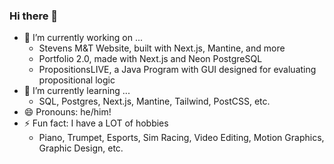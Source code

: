 ### Hi there 👋

- 🔭 I’m currently working on ...
  - Stevens M&T Website, built with Next.js, Mantine, and more
  - Portfolio 2.0, made with Next.js and Neon PostgreSQL
  - PropositionsLIVE, a Java Program with GUI designed for evaluating propositional logic
- 🌱 I’m currently learning ...
  - SQL, Postgres, Next.js, Mantine, Tailwind, PostCSS, etc.
- 😄 Pronouns: he/him!
- ⚡ Fun fact: I have a LOT of hobbies
  - Piano, Trumpet, Esports, Sim Racing, Video Editing, Motion Graphics, Graphic Design, etc.

<!--
**alexanderjalexander/alexanderjalexander** is a ✨ _special_ ✨ repository because its `README.md` (this file) appears on your GitHub profile.

Here are some ideas to get you started:

- 🔭 I’m currently working on ...
- 🌱 I’m currently learning ...
- 👯 I’m looking to collaborate on ...
- 🤔 I’m looking for help with ...
- 💬 Ask me about ...
- 📫 How to reach me: ...
- 😄 Pronouns: ...
- ⚡ Fun fact: ...
-->
